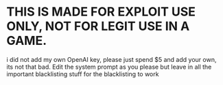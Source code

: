# THIS IS MADE FOR EXPLOIT USE ONLY, NOT FOR LEGIT USE IN A GAME.
i did not add my own OpenAI key, please just spend $5 and add your own, its not that bad. Edit the system prompt as you please but leave in all the important blacklisting stuff for the blacklisting to work
